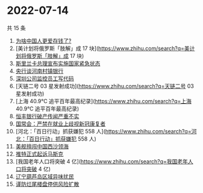 # 2022-07-14

共 15 条

<!-- BEGIN ZHIHUSEARCH -->
<!-- 最后更新时间 Thu Jul 14 2022 12:37:59 GMT+0800 (China Standard Time) -->
1. [为啥中国人更爱存钱了?](https://www.zhihu.com/search?q=为啥中国人更爱存钱了?)
1. [美计划将俄罗斯「肢解」成 17 块](https://www.zhihu.com/search?q=美计划将俄罗斯「肢解」成 17 块)
1. [斯里兰卡总理宣布实施国家紧急状态](https://www.zhihu.com/search?q=斯里兰卡总理宣布实施国家紧急状态)
1. [央行谈河南村镇银行](https://www.zhihu.com/search?q=央行谈河南村镇银行)
1. [深圳公司监控员工写代码](https://www.zhihu.com/search?q=深圳公司监控员工写代码)
1. [天链二号 03 星发射成功](https://www.zhihu.com/search?q=天链二号 03 星发射成功)
1. [上海 40.9℃ 追平百年最高纪录](https://www.zhihu.com/search?q=上海 40.9℃ 追平百年最高纪录)
1. [恒丰银行破产传闻严重不实](https://www.zhihu.com/search?q=恒丰银行破产传闻严重不实)
1. [国常会：严禁在就业上歧视新冠康复者](https://www.zhihu.com/search?q=国常会：严禁在就业上歧视新冠康复者)
1. [河北：「百日行动」抓获嫌犯 558 人](https://www.zhihu.com/search?q=河北：「百日行动」抓获嫌犯 558 人)
1. [美舰擅闯中国西沙领海](https://www.zhihu.com/search?q=美舰擅闯中国西沙领海)
1. [推特正式起诉马斯克](https://www.zhihu.com/search?q=推特正式起诉马斯克)
1. [我国老年人口将突破 4 亿](https://www.zhihu.com/search?q=我国老年人口将突破 4 亿)
1. [辽宁葫芦岛区域异味扰民](https://www.zhihu.com/search?q=辽宁葫芦岛区域异味扰民)
1. [谨防烂尾楼盘停供风险扩散](https://www.zhihu.com/search?q=谨防烂尾楼盘停供风险扩散)
<!-- END ZHIHUSEARCH -->
